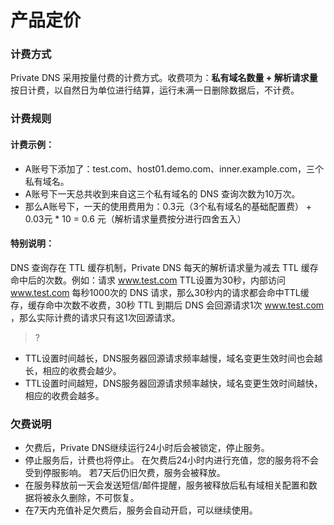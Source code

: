 ﻿# 产品定价
### 计费方式

Private DNS 采用按量付费的计费方式。收费项为：**私有域名数量 + 解析请求量** 按日计费，以自然日为单位进行结算，运行未满一日删除数据后，不计费。

### 计费规则

#### 计费示例：
-  A账号下添加了：test.com、host01.demo.com、inner.example.com，三个私有域名。
-  A账号下一天总共收到来自这三个私有域名的 DNS 查询次数为10万次。
-  那么A账号下，一天的使用费用为：0.3元（3个私有域名的基础配置费） + 0.03元 * 10 = 0.6 元（解析请求量费按分进行四舍五入） 


#### 特别说明：
DNS 查询存在 TTL 缓存机制，Private DNS 每天的解析请求量为减去 TTL 缓存命中后的次数。例如：请求 www.test.com TTL设置为30秒，内部访问 www.test.com 每秒1000次的 DNS 请求，那么30秒内的请求都会命中TTL缓存，缓存命中次数不收费，30秒 TTL 到期后 DNS 会回源请求1次 www.test.com ，那么实际计费的请求只有这1次回源请求。

>?
- TTL设置时间越长，DNS服务器回源请求频率越慢，域名变更生效时间也会越长，相应的收费会越少。
- TTL设置时间越短，DNS服务器回源请求频率越快，域名变更生效时间越快，相应的收费会越多。

### 欠费说明
- 欠费后，Private DNS继续运行24小时后会被锁定，停止服务。
- 	停止服务后，计费也将停止。 在欠费后24小时内进行充值，您的服务将不会受到停服影响。 若7天后仍旧欠费，服务会被释放。
- 在服务释放前一天会发送短信/邮件提醒，服务被释放后私有域相关配置和数据将被永久删除，不可恢复。
- 在7天内充值补足欠费后，服务会自动开启，可以继续使用。

